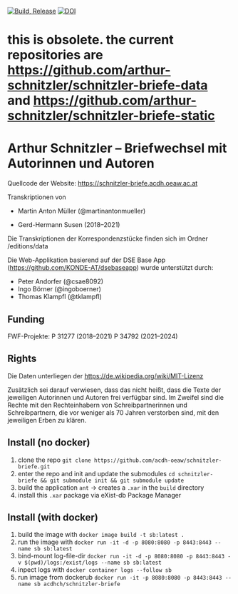 [![Build, Release](https://github.com/acdh-oeaw/schnitzler-briefe/actions/workflows/build.yml/badge.svg)](https://github.com/acdh-oeaw/schnitzler-briefe/actions/workflows/build.yml)
[![DOI](https://zenodo.org/badge/DOI/10.5281/zenodo.5555918.svg)](https://doi.org/10.5281/zenodo.5555918)

# this is obsolete. the current repositories are https://github.com/arthur-schnitzler/schnitzler-briefe-data and https://github.com/arthur-schnitzler/schnitzler-briefe-static


# Arthur Schnitzler – Briefwechsel mit Autorinnen und Autoren

Quellcode der Website:
https://schnitzler-briefe.acdh.oeaw.ac.at

Transkriptionen von

* Martin Anton Müller (@martinantonmueller) 

* Gerd-Hermann Susen (2018–2021)

Die Transkriptionen der Korrespondenzstücke finden sich im Ordner /editions/data

Die Web-Applikation basierend auf der DSE Base App (https://github.com/KONDE-AT/dsebaseapp) wurde unterstützt durch: 
* Peter Andorfer (@csae8092)
* Ingo Börner (@ingoboerner)
* Thomas Klampfl (@tklampfl)

## Funding

FWF-Projekte:
P 31277 (2018–2021)
P 34792 (2021–2024)

## Rights
Die Daten unterliegen der https://de.wikipedia.org/wiki/MIT-Lizenz

Zusätzlich sei darauf verwiesen, dass das nicht heißt, dass die Texte der jeweiligen Autorinnen und Autoren frei verfügbar sind. Im Zweifel sind die Rechte mit den Rechteinhabern von Schreibpartnerinnen und Schreibpartnern, die vor weniger als 70 Jahren verstorben sind, mit den jeweiligen Erben zu klären.


## Install (no docker)

1. clone the repo `git clone https://github.com/acdh-oeaw/schnitzler-briefe.git`
1. enter the repo and init and update the submodules `cd schnitzler-briefe && git submodule init && git submodule update`
1. build the application `ant` -> creates a `.xar` in the `build` directory
1. install this `.xar` package via eXist-db Package Manager

## Install (with docker)

1. build the image with `docker image build -t sb:latest .`
1. run the image with `docker run -it -d -p 8080:8080 -p 8443:8443 --name sb sb:latest`
1. bind-mount log-file-dir `docker run -it -d -p 8080:8080 -p 8443:8443 -v $(pwd)/logs:/exist/logs --name sb sb:latest`
1. inpect logs with `docker container logs --follow sb`
1. run image from dockerub `docker run -it -p 8080:8080 -p 8443:8443 --name sb acdhch/schnitzler-briefe`

